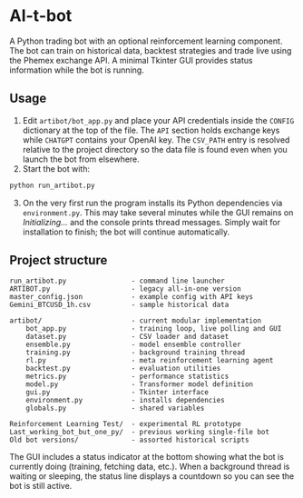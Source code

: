 # AI-t-bot

A Python trading bot with an optional reinforcement learning component. The bot can train on historical data, backtest strategies and trade live using the Phemex exchange API. A minimal Tkinter GUI provides status information while the bot is running.

## Usage

1. Edit `artibot/bot_app.py` and place your API credentials inside the `CONFIG` dictionary at the top of the file. The `API` section holds exchange keys while `CHATGPT` contains your OpenAI key. The `CSV_PATH` entry is resolved relative to the project directory so the data file is found even when you launch the bot from elsewhere.
2. Start the bot with:

```bash
python run_artibot.py
```

3. On the very first run the program installs its Python dependencies via `environment.py`. This may take several minutes while the GUI remains on *Initializing…* and the console prints thread messages. Simply wait for installation to finish; the bot will continue automatically.

## Project structure

```
run_artibot.py                - command line launcher
ARTIBOT.py                    - legacy all-in-one version
master_config.json            - example config with API keys
Gemini_BTCUSD_1h.csv          - sample historical data

artibot/                      - current modular implementation
    bot_app.py                - training loop, live polling and GUI
    dataset.py                - CSV loader and dataset
    ensemble.py               - model ensemble controller
    training.py               - background training thread
    rl.py                     - meta reinforcement learning agent
    backtest.py               - evaluation utilities
    metrics.py                - performance statistics
    model.py                  - Transformer model definition
    gui.py                    - Tkinter interface
    environment.py            - installs dependencies
    globals.py                - shared variables

Reinforcement Learning Test/  - experimental RL prototype
Last_working_bot_but_one_py/  - previous working single-file bot
Old bot versions/             - assorted historical scripts
```

The GUI includes a status indicator at the bottom showing what the bot is currently doing (training, fetching data, etc.). When a background thread is waiting or sleeping, the status line displays a countdown so you can see the bot is still active.
